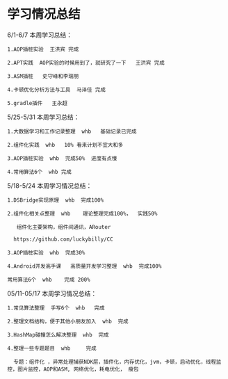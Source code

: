 # 学习情况总结

6/1-6/7  本周学习总结：

```
1.AOP插桩实验  王洪宾 完成

2.APT实践  AOP实验的时候用到了，就研究了一下   王洪宾 完成

3.ASM插桩   史守峰和李瑞朋

4.卡顿优化分析方法与工具  马泽佳 完成

5.gradle插件   王永超
```



5/25-5/31  本周学习总结：

```
1.大数据学习和工作记录整理  whb   基础记录已完成

2.组件化实践  whb   10% 看来计划不宜大和多

3.AOP插桩实验  whb  完成50%  进度有点慢

4.常用算法6个  whb 完成
```

5/18-5/24  本周学习情况总结：

```
1.DSBridge实现原理  whb  完成100%

2.组件化相关点整理  whb    理论整理完成100%，  实践50%

   组件化主要架构，组件间通讯，ARouter

  https://github.com/luckybilly/CC

3.AOP插桩实验  whb  完成30%

4.Android开发高手课   高质量开发学习整理  whb  完成100%

常用算法6个  whb    完成 200% 
```

05/11-05/17   本周学习情况总结：

```
1.常见算法整理  手写6个  whb   完成

2.整理文档结构，便于其他小朋友加入  whb  完成

3.HashMap碰撞怎么解决整理  whb  完成

4.整理一些专题题目  whb     完成

  专题：组件化 ，异常处理捕获NDK层，插件化，内存优化，jvm，卡顿，启动优化，线程监控，图片监控，AOP和ASM, 网络优化，耗电优化， 瘦包
```




